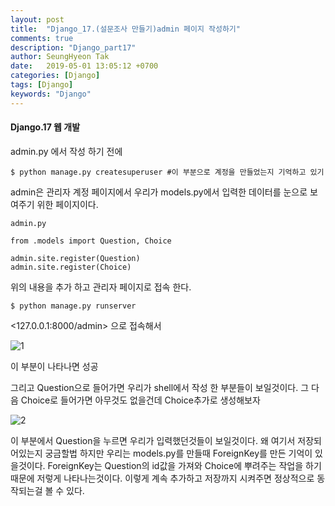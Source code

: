 ```yaml
---
layout: post
title:  "Django_17.(설문조사 만들기)admin 페이지 작성하기"
comments: true
description: "Django_part17"
author: SeungHyeon Tak
date:   2019-05-01 13:05:12 +0700
categories: [Django]
tags: [Django]
keywords: "Django"
---
```

#### Django.17 웹 개발

admin.py 에서 작성 하기 전에

```
$ python manage.py createsuperuser #이 부분으로 계정을 만들었는지 기억하고 있기
```

admin은 관리자 계정 페이지에서 우리가 models.py에서 입력한 데이터를 눈으로 보여주기 위한 페이지이다.

`admin.py`

```
from .models import Question, Choice

admin.site.register(Question)
admin.site.register(Choice)
```

위의 내용을 추가 하고 관리자 페이지로 접속 한다.

```
$ python manage.py runserver
```

<127.0.0.1:8000/admin> 으로 접속해서

![1](https://user-images.githubusercontent.com/46446165/57468231-0a619c80-72bf-11e9-9ce5-1733a58ddbaf.png)

이 부분이 나타나면 성공

그리고 Question으로 들어가면 우리가 shell에서 작성 한 부분들이 보일것이다.
그 다음 Choice로 들어가면 아무것도 없을건데 Choice추가로 생성해보자

![2](https://user-images.githubusercontent.com/46446165/57468251-12b9d780-72bf-11e9-96a5-e395f19d596c.png)

이 부분에서 Question을 누르면 우리가 입력했던것들이 보일것이다.
왜 여기서 저장되어있는지 궁금할법 하지만 우리는 models.py를 만들때 ForeignKey를 만든 기억이 있을것이다.
ForeignKey는 Question의 id값을 가져와 Choice에 뿌려주는 작업을 하기 때문에 저렇게 나타나는것이다.
이렇게 계속 추가하고 저장까지 시켜주면 정상적으로 동작되는걸 볼 수 있다.
